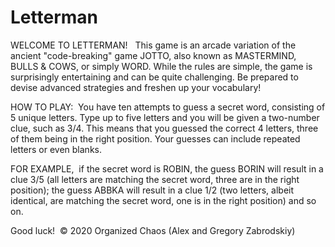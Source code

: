 # Letterman

WELCOME TO LETTERMAN!  
This game is an arcade variation of the ancient "code-breaking" game JOTTO, also known as MASTERMIND, BULLS & COWS, or simply WORD. While the rules are simple, the game is surprisingly entertaining and can be quite challenging. Be prepared to devise advanced strategies and freshen up your vocabulary!

HOW TO PLAY:  You have ten attempts to guess a secret word, consisting of 5 unique letters. Type up to five letters and you will be given a two-number clue, such as 3/4. This means that you guessed the correct 4 letters, three of them being in the right position. Your guesses can include repeated letters or even blanks.  

FOR EXAMPLE,  if the secret word is ROBIN, the guess BORIN will result in a clue 3/5 (all letters are matching the secret word, three are in the right position); the guess ABBKA will result in a clue 1/2 (two letters, albeit identical, are matching the secret word, one is in the right position) and so on.

Good luck! 
© 2020 Organized Chaos (Alex and Gregory Zabrodskiy)

